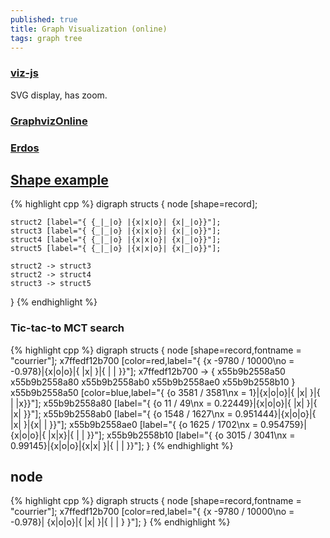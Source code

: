 ```yaml
---
published: true
title: Graph Visualization (online)
tags: graph tree
---
```

### [viz-js](http://viz-js.com/)
SVG display, has zoom.

### [GraphvizOnline](https://dreampuf.github.io/GraphvizOnline/)

### [Erdos](http://sandbox.kidstrythisathome.com/erdos/)

## [Shape example](https://graphviz.gitlab.io/_pages/doc/info/shapes.html)

{% highlight cpp %}
 digraph structs { 
    node [shape=record];

    struct2 [label="{ {_|_|o} |{x|x|o}| {x|_|o}}"];
    struct3 [label="{ {_|_|o} |{x|x|o}| {x|_|o}}"];
    struct4 [label="{ {_|_|o} |{x|x|o}| {x|_|o}}"];
    struct5 [label="{ {_|_|o} |{x|x|o}| {x|_|o}}"];

    struct2 -> struct3
    struct2 -> struct4
    struct3 -> struct5
 }
{% endhighlight %}

### Tic-tac-to MCT search
{% highlight cpp %}
digraph structs { node [shape=record,fontname = "courrier"];
x7ffedf12b700 [color=red,label="{ {x -9780 / 10000\no = -0.978}|{x|o|o}|{ |x| }|{ | | }}"];
x7ffedf12b700 -> { x55b9b2558a50 x55b9b2558a80 x55b9b2558ab0 x55b9b2558ae0 x55b9b2558b10  }
x55b9b2558a50 [color=blue,label="{ {o 3581 / 3581\nx = 1}|{x|o|o}|{ |x| }|{ | |x}}"];
x55b9b2558a80 [label="{ {o 11 / 49\nx = 0.22449}|{x|o|o}|{ |x| }|{ |x| }}"];
x55b9b2558ab0 [label="{ {o 1548 / 1627\nx = 0.951444}|{x|o|o}|{ |x| }|{x| | }}"];
x55b9b2558ae0 [label="{ {o 1625 / 1702\nx = 0.954759}|{x|o|o}|{ |x|x}|{ | | }}"];
x55b9b2558b10 [label="{ {o 3015 / 3041\nx = 0.99145}|{x|o|o}|{x|x| }|{ | | }}"];
}
{% endhighlight %}

## node
{% highlight cpp %}
digraph structs { node [shape=record,fontname = "courrier"];
x7ffedf12b700 [color=red,label="{ {x -9780 / 10000\no = -0.978}|
{x|o|o}|{ |x| }|{ | | }
}"];
}
{% endhighlight %}